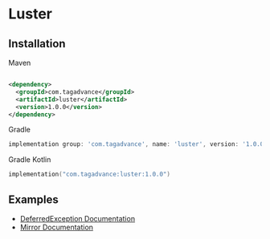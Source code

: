 # Luster

## Installation

Maven

```xml

<dependency>
  <groupId>com.tagadvance</groupId>
  <artifactId>luster</artifactId>
  <version>1.0.0</version>
</dependency>
```

Gradle

```groovy
implementation group: 'com.tagadvance', name: 'luster', version: '1.0.0'
```

Gradle Kotlin

```kotlin
implementation("com.tagadvance:luster:1.0.0")
```

## Examples

* [DeferredException Documentation](luster/src/main/java/com/tagadvance/exception/README.md)
* [Mirror Documentation](luster/src/main/java/com/tagadvance/reflection/README.md)
